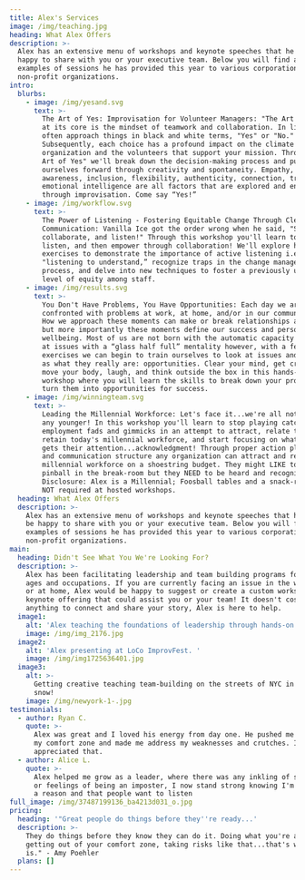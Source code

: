 ```yaml
---
title: Alex's Services
image: /img/teaching.jpg
heading: What Alex Offers
description: >-
  Alex has an extensive menu of workshops and keynote speeches that he would be
  happy to share with you or your executive team. Below you will find a few
  examples of sessions he has provided this year to various corporations and
  non-profit organizations.
intro:
  blurbs:
    - image: /img/yesand.svg
      text: >-
        The Art of Yes: Improvisation for Volunteer Managers: "The Art of Yes"
        at its core is the mindset of teamwork and collaboration. In life we
        often approach things in black and white terms, "Yes" or "No."
        Subsequently, each choice has a profound impact on the climate of your
        organization and the volunteers that support your mission. Through "The
        Art of Yes" we'll break down the decision-making process and push
        ourselves forward through creativity and spontaneity. Empathy,
        awareness, inclusion, flexibility, authenticity, connection, trust, and
        emotional intelligence are all factors that are explored and enhanced
        through improvisation. Come say “Yes!”
    - image: /img/workflow.svg
      text: >-
        The Power of Listening - Fostering Equitable Change Through Clear
        Communication: Vanilla Ice got the order wrong when he said, "Stop,
        collaborate, and listen!" Through this workshop you'll learn to stop,
        listen, and then empower through collaboration! We'll explore hands-on
        exercises to demonstrate the importance of active listening i.e.
        "listening to understand,” recognize traps in the change management
        process, and delve into new techniques to foster a previously unheard-of
        level of equity among staff.
    - image: /img/results.svg
      text: >-
        You Don't Have Problems, You Have Opportunities: Each day we are
        confronted with problems at work, at home, and/or in our communities.
        How we approach these moments can make or break relationships and trust,
        but more importantly these moments define our success and personal
        wellbeing. Most of us are not born with the automatic capacity to look
        at issues with a “glass half full” mentality however, with a few key
        exercises we can begin to train ourselves to look at issues and problems
        as what they really are: opportunities. Clear your mind, get creative,
        move your body, laugh, and think outside the box in this hands-on
        workshop where you will learn the skills to break down your problems and
        turn them into opportunities for success. 
    - image: /img/winningteam.svg
      text: >-
        Leading the Millennial Workforce: Let's face it...we're all not getting
        any younger! In this workshop you'll learn to stop playing catch-up with
        employment fads and gimmicks in an attempt to attract, relate to, or
        retain today's millennial workforce, and start focusing on what really
        gets their attention...acknowledgment! Through proper action planning
        and communication structure any organization can attract and retain a
        millennial workforce on a shoestring budget. They might LIKE to play
        pinball in the break-room but they NEED to be heard and recognized.
        Disclosure: Alex is a Millennial; Foosball tables and a snack-room is
        NOT required at hosted workshops. 
  heading: What Alex Offers
  description: >-
    Alex has an extensive menu of workshops and keynote speeches that he would
    be happy to share with you or your executive team. Below you will find a few
    examples of sessions he has provided this year to various corporations and
    non-profit organizations. 
main:
  heading: Didn't See What You We're Looking For?
  description: >-
    Alex has been facilitating leadership and team building programs for all
    ages and occupations. If you are currently facing an issue in the workplace
    or at home, Alex would be happy to suggest or create a custom workshop or
    keynote offering that could assist you or your team! It doesn't cost
    anything to connect and share your story, Alex is here to help.
  image1:
    alt: 'Alex teaching the foundations of leadership through hands-on activities. '
    image: /img/img_2176.jpg
  image2:
    alt: 'Alex presenting at LoCo ImprovFest. '
    image: /img/img1725636401.jpg
  image3:
    alt: >-
      Getting creative teaching team-building on the streets of NYC in the
      snow! 
    image: /img/newyork-1-.jpg
testimonials:
  - author: Ryan C.
    quote: >-
      Alex was great and I loved his energy from day one. He pushed me outside
      my comfort zone and made me address my weaknesses and crutches. I really
      appreciated that.
  - author: Alice L.
    quote: >-
      Alex helped me grow as a leader, where there was any inkling of selfdoubt,
      or feelings of being an imposter, I now stand strong knowing I'm here for
      a reason and that people want to listen
full_image: /img/37487199136_ba4213d031_o.jpg
pricing:
  heading: '"Great people do things before they''re ready...'
  description: >-
    They do things before they know they can do it. Doing what you're afraid of,
    getting out of your comfort zone, taking risks like that...that's what life
    is." - Amy Poehler
  plans: []
---
```


